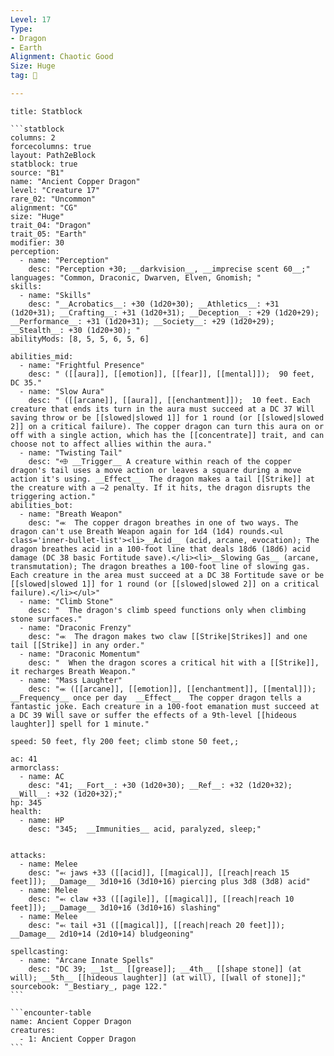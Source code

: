 ```yaml
---
Level: 17
Type:
- Dragon
- Earth
Alignment: Chaotic Good
Size: Huge
tag: 👹

---
```


````ad-info
title: Statblock

```statblock
columns: 2
forcecolumns: true
layout: Path2eBlock
statblock: true
source: "B1"
name: "Ancient Copper Dragon"
level: "Creature 17"
rare_02: "Uncommon"
alignment: "CG"
size: "Huge"
trait_04: "Dragon"
trait_05: "Earth"
modifier: 30
perception:
  - name: "Perception"
    desc: "Perception +30; __darkvision__, __imprecise scent 60__;"
languages: "Common, Draconic, Dwarven, Elven, Gnomish; "
skills:
  - name: "Skills"
    desc: "__Acrobatics__: +30 (1d20+30); __Athletics__: +31 (1d20+31); __Crafting__: +31 (1d20+31); __Deception__: +29 (1d20+29); __Performance__: +31 (1d20+31); __Society__: +29 (1d20+29); __Stealth__: +30 (1d20+30); "
abilityMods: [8, 5, 5, 6, 5, 6]

abilities_mid:
  - name: "Frightful Presence"
    desc: " ([[aura]], [[emotion]], [[fear]], [[mental]]);  90 feet, DC 35."
  - name: "Slow Aura"
    desc: " ([[arcane]], [[aura]], [[enchantment]]);  10 feet. Each creature that ends its turn in the aura must succeed at a DC 37 Will saving throw or be [[slowed|slowed 1]] for 1 round (or [[slowed|slowed 2]] on a critical failure). The copper dragon can turn this aura on or off with a single action, which has the [[concentrate]] trait, and can choose not to affect allies within the aura."
  - name: "Twisting Tail"
    desc: "⬲ __Trigger__ A creature within reach of the copper dragon's tail uses a move action or leaves a square during a move action it's using. __Effect__  The dragon makes a tail [[Strike]] at the creature with a –2 penalty. If it hits, the dragon disrupts the triggering action."
abilities_bot:
  - name: "Breath Weapon"
    desc: "⬺  The copper dragon breathes in one of two ways. The dragon can't use Breath Weapon again for 1d4 (1d4) rounds.<ul class='inner-bullet-list'><li>__Acid__ (acid, arcane, evocation); The dragon breathes acid in a 100-foot line that deals 18d6 (18d6) acid damage (DC 38 basic Fortitude save).</li><li>__Slowing Gas__ (arcane, transmutation); The dragon breathes a 100-foot line of slowing gas. Each creature in the area must succeed at a DC 38 Fortitude save or be [[slowed|slowed 1]] for 1 round (or [[slowed|slowed 2]] on a critical failure).</li></ul>"
  - name: "Climb Stone"
    desc: "  The dragon's climb speed functions only when climbing stone surfaces."
  - name: "Draconic Frenzy"
    desc: "⬺  The dragon makes two claw [[Strike|Strikes]] and one tail [[Strike]] in any order."
  - name: "Draconic Momentum"
    desc: "  When the dragon scores a critical hit with a [[Strike]], it recharges Breath Weapon."
  - name: "Mass Laughter"
    desc: "⬺ ([[arcane]], [[emotion]], [[enchantment]], [[mental]]); __Frequency__ once per day  __Effect__  The copper dragon tells a fantastic joke. Each creature in a 100-foot emanation must succeed at a DC 39 Will save or suffer the effects of a 9th-level [[hideous laughter]] spell for 1 minute."

speed: 50 feet, fly 200 feet; climb stone 50 feet,;

ac: 41
armorclass:
  - name: AC
    desc: "41; __Fort__: +30 (1d20+30); __Ref__: +32 (1d20+32); __Will__: +32 (1d20+32);"
hp: 345
health:
  - name: HP
    desc: "345;  __Immunities__ acid, paralyzed, sleep;"


attacks:
  - name: Melee
    desc: "⬻ jaws +33 ([[acid]], [[magical]], [[reach|reach 15 feet]]); __Damage__ 3d10+16 (3d10+16) piercing plus 3d8 (3d8) acid"
  - name: Melee
    desc: "⬻ claw +33 ([[agile]], [[magical]], [[reach|reach 10 feet]]); __Damage__ 3d10+16 (3d10+16) slashing"
  - name: Melee
    desc: "⬻ tail +31 ([[magical]], [[reach|reach 20 feet]]); __Damage__ 2d10+14 (2d10+14) bludgeoning"

spellcasting:
  - name: "Arcane Innate Spells"
    desc: "DC 39; __1st__ [[grease]]; __4th__ [[shape stone]] (at will); __5th__ [[hideous laughter]] (at will), [[wall of stone]];"
sourcebook: "_Bestiary_, page 122."
```

```encounter-table
name: Ancient Copper Dragon
creatures:
  - 1: Ancient Copper Dragon
```

````


